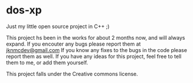 # dos-xp
Just my little open source project in C++ ;)

This project hs been in the works for about 2 months now, and will always expand.
If you encouter any bugs please report them at jknmcdev@gmail.com
If you know any fixes to the bugs in the code please report them as well.
If you have any ideas for this project, feel free to tell them to me, or add them yourself.

This project falls under the Creative commons license.
